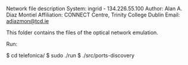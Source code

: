 Network file description
System: ingrid - 134.226.55.100
Author: Alan A. Diaz Montiel
Affiliation: CONNECT Centre, Trinity College Dublin
Email: adiazmon@tcd.ie

This folder contains the files of the optical network emulation.

Run:

$ cd telefonica/
$ sudo ./run
$ ./src/ports-discovery
